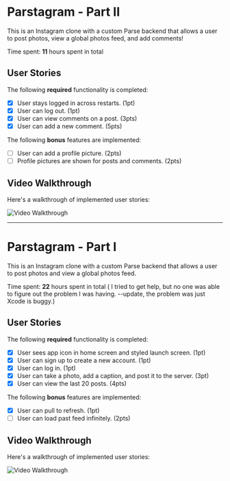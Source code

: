 # Parstagram - Part II

This is an Instagram clone with a custom Parse backend that allows a user to post photos, view a global photos feed, and add comments!

Time spent: **11** hours spent in total

## User Stories

The following **required** functionality is completed:

- [X] User stays logged in across restarts. (1pt)
- [X] User can log out. (1pt)
- [X] User can view comments on a post. (3pts)
- [X] User can add a new comment. (5pts)

The following **bonus** features are implemented:

- [ ] User can add a profile picture. (2pts)
- [ ] Profile pictures are shown for posts and comments. (2pts)

## Video Walkthrough

Here's a walkthrough of implemented user stories:

<img src='http://g.recordit.co/8wgiE0BuTH.gif' title='Video Walkthrough' width='' alt='Video Walkthrough' />

---------------------------------------------------------------------------------------------------------------------------------------------------------------------------
# Parstagram - Part I

This is an Instagram clone with a custom Parse backend that allows a user to post photos and view a global photos feed.

Time spent: **22** hours spent in total
( I tried to get help, but no one was able to figure out the problem I was having. --update, the problem was just Xcode is buggy.)

## User Stories

The following **required** functionality is completed:

- [X] User sees app icon in home screen and styled launch screen. (1pt)
- [X] User can sign up to create a new account. (1pt)
- [X] User can log in. (1pt)
- [X] User can take a photo, add a caption, and post it to the server. (3pt)
- [X] User can view the last 20 posts. (4pts)

The following **bonus** features are implemented:

- [X] User can pull to refresh. (1pt)
- [ ] User can load past feed infinitely. (2pts)

## Video Walkthrough

Here's a walkthrough of implemented user stories:

<img src='http://g.recordit.co/7GAsZ3W90Q.gif' title='Video Walkthrough' width='' alt='Video Walkthrough' />
